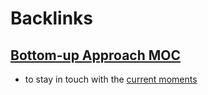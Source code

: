 
# Backlinks
## [Bottom-up Approach MOC](<Bottom-up Approach MOC.md>)
- to stay in touch with the [current moments](<current moments.md>)

